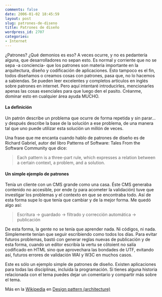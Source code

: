 ```yaml
---
comments: false
date: 2006-01-02 18:45:59
layout: post
slug: patrones-de-diseno
title: Patrones de diseño
wordpress_id: 2707
categories:
- Internet
---
```


 

¿Patrones? ¿Qué demonios es eso? A veces ocurre, y no es pedantería alguna, que desarrolladores no sepan esto. Es normal y corriente que no se sepa -a conciencia- que los patrones son materia importante en la arquitectura, diseño y codificación de aplicaciones. Esto tampoco es el fin, todos diseñamos o creamos cosas con patrones, pasa que, no lo hacemos a sabiendas. Se pueden leer excelentes y completos artículos en inglés sobre patrones en internet. Pero aquí intentaré introducirles, mencionarles apenas las cosas esenciales para que luego den el pasito. Créanme, dominar esto en cualquier área ayuda MUCHO.





#### La definición



  

Un patrón describe un problema que ocurre de forma repetida y sin parar... y después describe la base de la solución a ese problema, de una manera tal que uno puede utilizar esta solución un millón de veces.



  

Una frase que me encanta cuando hablo de patrones de diseño es de Richard Gabriel, autor del libro Patterns of Software: Tales From the Software Community que dice:



  

> Each pattern is a three-part rule, which expresses a relation between a certain context, a problem, and a solution.



  

#### Un simple ejemplo de patrones



  

Tenía un cliente con un CMS grande como una casa. Éste CMS generaba contenido no accesible, por ende (y para acometer la validación) tuve que investigar los problemas y el contexto en que se encontraba todo. Así de esta forma supe lo que tenía que cambiar y de la mejor forma. Me quedó algo así:





> Escritura → guardado → filtrado y corrección automática → publicación



  

De esta forma, la gente no se tenía que aprender nada. Ni códigos, ni nada. Simplemente tenían que seguir escribiendo como todos los días. Para evitar futuros problemas, bastó con generar reglas nuevas de publicación y de esta forma, cuando un editor escribía la vertu se côtoient no salía codificado en HTML sino que aprovechara las bondades de UTF, evitando así, futuros errores de validación WAI y W3C en muchos casos.



  

Este es sólo un ejemplo simple de patrones de diseño. Existen aplicaciones para todas las disciplinas, incluida la programación. Si tienes alguna historia relacionada con el tema puedes dejar un comentario y compartir más sobre el tema.



  

Más en la [Wikipedia](http://www.wikipedia.org) en [Design pattern (architecture)](http://en.wikipedia.org/wiki/Design_pattern_%28computer_science%29)
